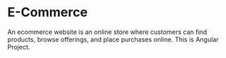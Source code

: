 # E-Commerce
An ecommerce website is an online store where customers can find products, browse offerings, and place purchases online. 
This is Angular Project.
